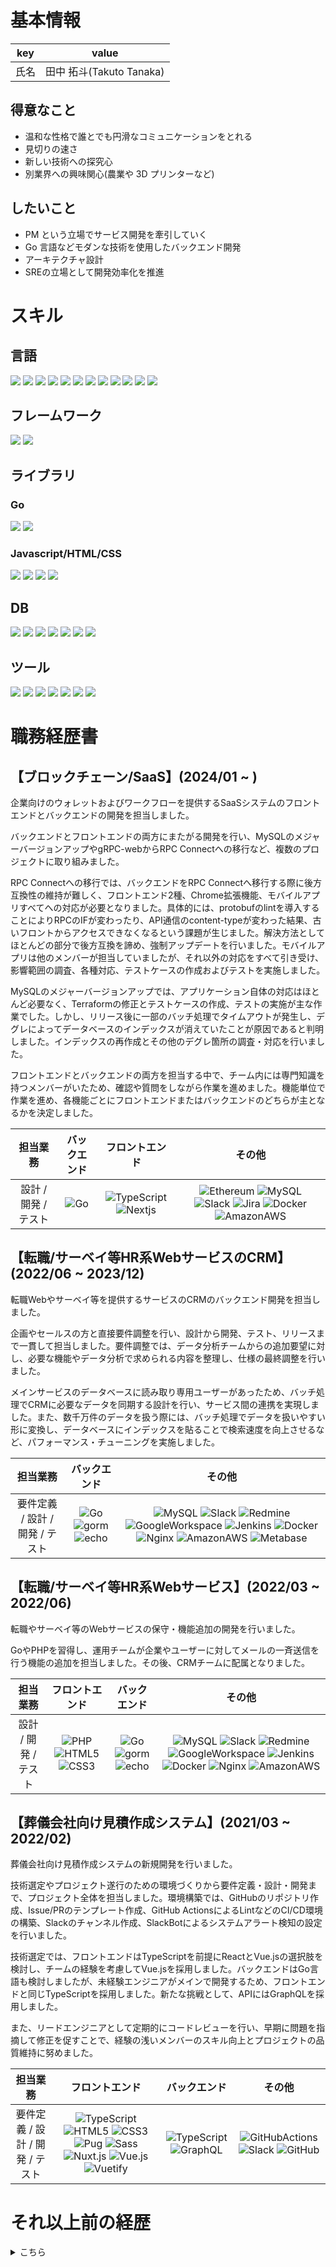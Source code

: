 <!-- 画像登録 -->
[.NET]: https://img.shields.io/badge/-.NET-555555?logo=.NET&logoColor=ffffff&labelColor=512BD4
[AmazonAWS]: https://img.shields.io/badge/-AmazonAWS-555555?logo=Amazon%20AWS&logoColor=ffffff&labelColor=232F3E
[ApolloGraphQL]: https://img.shields.io/badge/-ApolloGraphQL-555555?logo=ApolloGraphQL&logoColor=ffffff&labelColor=311C87
[C]: https://img.shields.io/badge/-C-555555?logo=C&logoColor=ffffff&labelColor=A8B9CC
[CSharp]: https://img.shields.io/badge/-CSharp-555555?logo=CSharp&logoColor=ffffff&labelColor=239120
[CSS3]: https://img.shields.io/badge/-CSS3-555555?logo=CSS3&logoColor=ffffff&labelColor=1572B6
[Docker]: https://img.shields.io/badge/-Docker-555555?logo=Docker&logoColor=ffffff&labelColor=2496ED
[echo]: https://img.shields.io/badge/-echo-555555?logo=&logoColor=ffffff&labelColor=00ADD8
[Ethereum]: https://img.shields.io/badge/-ethereum-555555?logo=ethereum&logoColor=ffffff&labelColor=3C3C3D
[Express]: https://img.shields.io/badge/-Express-555555?logo=Express&logoColor=ffffff&labelColor=000000
[GitHub]: https://img.shields.io/badge/-github-555555?logo=github&logoColor=ffffff&labelColor=181717
[GitHubActions]: https://img.shields.io/badge/-githubactions-555555?logo=githubactions&logoColor=ffffff&labelColor=2088FF
[Go]: https://img.shields.io/badge/-Go-555555?logo=Go&logoColor=ffffff&labelColor=00ADD8
[GoogleCloud]: https://img.shields.io/badge/-GoogleCloud-555555?logo=GoogleCloud&logoColor=ffffff&labelColor=4285F4
[GoogleWorkspace]: https://img.shields.io/badge/-GoogleWorkspace-555555?logo=Google&logoColor=ffffff&labelColor=4285F4
[gorm]: https://img.shields.io/badge/-gorm-555555?logo=&logoColor=ffffff&labelColor=00ADD8
[GraphQL]: https://img.shields.io/badge/-graphql-555555?logo=graphql&logoColor=ffffff&labelColor=E10098
[HTML5]: https://img.shields.io/badge/-HTML5-555555?logo=HTML5&logoColor=ffffff&labelColor=E34F26
[Java]: https://img.shields.io/badge/-Java-555555?logo=Java&logoColor=ffffff&labelColor=007396
[JavaScript]: https://img.shields.io/badge/-JavaScript-555555?logo=JavaScript&logoColor=ffffff&labelColor=F7DF1E
[Jenkins]: https://img.shields.io/badge/-Jenkins-555555?logo=Jenkins&logoColor=ffffff&labelColor=D24939
[Jira]: https://img.shields.io/badge/-jira-555555?logo=jira&logoColor=ffffff&labelColor=0052CC
[LiteDB]: https://img.shields.io/badge/-LiteDB-555555?logo=LiteDB&logoColor=ffffff&labelColor=607D8A
[Metabase]: https://img.shields.io/badge/-Metabase-555555?logo=Metabase&logoColor=ffffff&labelColor=509EE3
[MicrosoftSQLServer]: https://img.shields.io/badge/-MicrosoftSQLServer-555555?logo=MicrosoftSQLServer&logoColor=ffffff&labelColor=CC2927
[MySQL]: https://img.shields.io/badge/-MySQL-555555?logo=MySQL&logoColor=ffffff&labelColor=4479A1
[Nextjs]: https://img.shields.io/badge/-nextdotjs-555555?logo=nextdotjs&logoColor=ffffff&labelColor=000000
[Nginx]: https://img.shields.io/badge/-Nginx-555555?logo=Nginx&logoColor=ffffff&labelColor=009639
[Nuxt.js]: https://img.shields.io/badge/-Nuxt.js-555555?logo=Nuxt.js&logoColor=ffffff&labelColor=00C58E
[Oracle]: https://img.shields.io/badge/-Oracle-555555?logo=Oracle&logoColor=ffffff&labelColor=F80000
[PHP]: https://img.shields.io/badge/-PHP-555555?logo=PHP&logoColor=ffffff&labelColor=777BB4
[PL/SQL]: https://img.shields.io/badge/-PL/SQL-555555?logo=Oracle&logoColor=ffffff&labelColor=F80000
[PostgreSQL]: https://img.shields.io/badge/-PostgreSQL-555555?logo=PostgreSQL&logoColor=ffffff&labelColor=4169E1
[Pug]: https://img.shields.io/badge/-Pug-555555?logo=Pug&logoColor=ffffff&labelColor=A86454
[Redmine]: https://img.shields.io/badge/-Redmine-555555?logo=Redmine&logoColor=ffffff&labelColor=B32024
[Sass]: https://img.shields.io/badge/-Sass-555555?logo=Sass&logoColor=ffffff&labelColor=CC6699
[Slack]: https://img.shields.io/badge/-Slack-555555?logo=Slack&logoColor=ffffff&labelColor=4A154B
[SprintBoot]: https://img.shields.io/badge/-SprintBoot-555555?logo=SprintBoot&logoColor=ffffff&labelColor=6DB33F
[TypeScript]: https://img.shields.io/badge/-TypeScript-555555?logo=TypeScript&logoColor=ffffff&labelColor=3178C6
[VBA]: https://img.shields.io/badge/-VBA-555555?logo=MicrosoftOffice&logoColor=ffffff&labelColor=3178C6
[VBScript]: https://img.shields.io/badge/-VBScript-555555?logo=VBScript&logoColor=ffffff&labelColor=0076D6
[Vue.js]: https://img.shields.io/badge/-Vue.js-555555?logo=Vue.js&logoColor=ffffff&labelColor=4FC08D
[Vuetify]: https://img.shields.io/badge/-Vuetify-555555?logo=Vuetify&logoColor=ffffff&labelColor=1867C0
[XAML]: https://img.shields.io/badge/-XAML-555555?logo=XAML&logoColor=ffffff&labelColor=0C54C2


# 基本情報
|  key  |          value           |
| :---: | :----------------------: |
| 氏名  | 田中 拓斗(Takuto Tanaka) |


## 得意なこと
- 温和な性格で誰とでも円滑なコミュニケーションをとれる
- 見切りの速さ
- 新しい技術への探究心
- 別業界への興味関心(農業や 3D プリンターなど)

## したいこと
- PM という立場でサービス開発を牽引していく
- Go 言語などモダンな技術を使用したバックエンド開発
- アーキテクチャ設計
- SREの立場として開発効率化を推進


# スキル

<!-- https://shields.io/ -->

## 言語
![](https://img.shields.io/badge/C-3years-555555?logo=C&logoColor=FFFFFF&labelColor=A8B9CC)
![](https://img.shields.io/badge/CSharp-1years6months-555555?logo=CSharp&logoColor=FFFFFF&labelColor=239120)
![](https://img.shields.io/badge/CSS3-1years6months-555555?logo=CSS3&logoColor=FFFFFF&labelColor=1572B6)
![](https://img.shields.io/badge/Go-1year6months-555555?logo=Go&logoColor=FFFFFF&labelColor=00ADD8)
![](https://img.shields.io/badge/HTML5-1years6months-555555?logo=HTML5&logoColor=FFFFFF&labelColor=E34F26)
![](https://img.shields.io/badge/Java-1year6months-555555?logo=Java&logoColor=FFFFFF&labelColor=007396)
![](https://img.shields.io/badge/JavaScript-3years-555555?logo=JavaScript&logoColor=FFFFFF&labelColor=F7DF1E)
![](https://img.shields.io/badge/PHP-3months-555555?logo=PHP&logoColor=FFFFFF&labelColor=777BB4)
![](https://img.shields.io/badge/PL/SQL-3years-555555?logo=Oracle&logoColor=FFFFFF&labelColor=F80000)
![](https://img.shields.io/badge/TypeScript-2year-555555?logo=TypeScript&logoColor=FFFFFF&labelColor=3178C6)
![](https://img.shields.io/badge/VBA-1years-555555?logo=MicrosoftOffice&logoColor=FFFFFF&labelColor=3178C6)
![](https://img.shields.io/badge/VBScript-1year-555555?logo=VBScript&logoColor=FFFFFF&labelColor=0076D6)

## フレームワーク
![](https://img.shields.io/badge/Nuxt.js-1year6months-555555?logo=Nuxt.js&logoColor=FFFFFF&labelColor=00C58E)
![](https://img.shields.io/badge/SprintBoot-1year6months-555555?logo=SprintBoot&logoColor=FFFFFF&labelColor=6DB33F)

## ライブラリ
### Go
![](https://img.shields.io/badge/echo-1year6months-555555?logo=&logoColor=FFFFFF&labelColor=00ADD8)
![](https://img.shields.io/badge/gorm-1year6months-555555?logo=&logoColor=FFFFFF&labelColor=00ADD8)
### Javascript/HTML/CSS
![](https://img.shields.io/badge/Pug-1year-555555?logo=Pug&logoColor=FFFFFF&labelColor=A86454)
![](https://img.shields.io/badge/Sass-1year-555555?logo=Sass&logoColor=FFFFFF&labelColor=CC6699)
![](https://img.shields.io/badge/Vue.js-1year6months-555555?logo=Vue.js&logoColor=FFFFFF&labelColor=4FC08D)
![](https://img.shields.io/badge/Vuetify-1year6months-555555?logo=Vuetify&logoColor=FFFFFF&labelColor=1867C0)

## DB
![](https://img.shields.io/badge/LiteDB-1year8months-555555?logo=LiteDB&logoColor=FFFFFF&labelColor=607D8A)
![](https://img.shields.io/badge/MySQL-2years-555555?logo=MySQL&logoColor=FFFFFF&labelColor=4479A1)
![](https://img.shields.io/badge/Oracle-4years4months-555555?logo=Oracle&logoColor=FFFFFF&labelColor=F80000)
![](https://img.shields.io/badge/PL/SQL-2years-555555?logo=Oracle&logoColor=FFFFFF&labelColor=F80000)
![](https://img.shields.io/badge/LiteDB-1year-555555?logo=LiteDB&logoColor=FFFFFF&labelColor=607D8A)
![](https://img.shields.io/badge/MicrosoftSQLServer-2years-555555?logo=MicrosoftSQLServer&logoColor=FFFFFF&labelColor=CC2927)
![](https://img.shields.io/badge/PostgreSQL-6months-555555?logo=PostgreSQL&logoColor=FFFFFF&labelColor=4169E1)


## ツール
![](https://img.shields.io/badge/Slack-2years-555555?logo=Slack&logoColor=FFFFFF&labelColor=4A154B)
![](https://img.shields.io/badge/Redmine-2years-555555?logo=Redmine&logoColor=FFFFFF&labelColor=B32024)
![](https://img.shields.io/badge/GoogleWorkspace-2years-555555?logo=Google&logoColor=FFFFFF&labelColor=4285F4)
![](https://img.shields.io/badge/Jenkins-2years-555555?logo=Jenkins&logoColor=FFFFFF&labelColor=D24939)
![](https://img.shields.io/badge/Docker-2years-555555?logo=Docker&logoColor=FFFFFF&labelColor=2496ED)
![](https://img.shields.io/badge/Nginx-6months-555555?logo=Nginx&logoColor=FFFFFF&labelColor=009639)
![](https://img.shields.io/badge/VBA-2years-555555?logo=MicrosoftOffice&logoColor=FFFFFF&labelColor=3178C6)



# 職務経歴書

## 【ブロックチェーン/SaaS】(2024/01 ~ )
企業向けのウォレットおよびワークフローを提供するSaaSシステムのフロントエンドとバックエンドの開発を担当しました。

バックエンドとフロントエンドの両方にまたがる開発を行い、MySQLのメジャーバージョンアップやgRPC-webからRPC Connectへの移行など、複数のプロジェクトに取り組みました。

RPC Connectへの移行では、バックエンドをRPC Connectへ移行する際に後方互換性の維持が難しく、フロントエンド2種、Chrome拡張機能、モバイルアプリすべてへの対応が必要となりました。具体的には、protobufのlintを導入することによりRPCのIFが変わったり、API通信のcontent-typeが変わった結果、古いフロントからアクセスできなくなるという課題が生じました。解決方法としてほとんどの部分で後方互換を諦め、強制アップデートを行いました。モバイルアプリは他のメンバーが担当していましたが、それ以外の対応をすべて引き受け、影響範囲の調査、各種対応、テストケースの作成およびテストを実施しました。

MySQLのメジャーバージョンアップでは、アプリケーション自体の対応はほとんど必要なく、Terraformの修正とテストケースの作成、テストの実施が主な作業でした。しかし、リリース後に一部のバッチ処理でタイムアウトが発生し、デグレによってデータベースのインデックスが消えていたことが原因であると判明しました。インデックスの再作成とその他のデグレ箇所の調査・対応を行いました。

フロントエンドとバックエンドの両方を担当する中で、チーム内には専門知識を持つメンバーがいたため、確認や質問をしながら作業を進めました。機能単位で作業を進め、各機能ごとにフロントエンドまたはバックエンドのどちらが主となるかを決定しました。

|       担当業務       | バックエンド |     フロントエンド      |                            その他                             |
| :------------------: | :----------: | :---------------------: | :-----------------------------------------------------------: |
| 設計 / 開発 / テスト |    ![Go]     | ![TypeScript] ![Nextjs] | ![Ethereum] ![MySQL] ![Slack] ![Jira]  ![Docker] ![AmazonAWS] |

## 【転職/サーベイ等HR系WebサービスのCRM】(2022/06 ~ 2023/12)
転職Webやサーベイ等を提供するサービスのCRMのバックエンド開発を担当しました。

企画やセールスの方と直接要件調整を行い、設計から開発、テスト、リリースまで一貫して担当しました。要件調整では、データ分析チームからの追加要望に対し、必要な機能やデータ分析で求められる内容を整理し、仕様の最終調整を行いました。

メインサービスのデータベースに読み取り専用ユーザーがあったため、バッチ処理でCRMに必要なデータを同期する設計を行い、サービス間の連携を実現しました。また、数千万件のデータを扱う際には、バッチ処理でデータを扱いやすい形に変換し、データベースにインデックスを貼ることで検索速度を向上させるなど、パフォーマンス・チューニングを実施しました。

|            担当業務             |     バックエンド      |                                                 その他                                                 |
| :-----------------------------: | :-------------------: | :----------------------------------------------------------------------------------------------------: |
| 要件定義 / 設計 / 開発 / テスト | ![Go] ![gorm] ![echo] | ![MySQL] ![Slack] ![Redmine] ![GoogleWorkspace] ![Jenkins] ![Docker] ![Nginx] ![AmazonAWS] ![Metabase] |

## 【転職/サーベイ等HR系Webサービス】(2022/03 ~ 2022/06)
転職やサーベイ等のWebサービスの保守・機能追加の開発を行いました。

GoやPHPを習得し、運用チームが企業やユーザーに対してメールの一斉送信を行う機能の追加を担当しました。その後、CRMチームに配属となりました。

|       担当業務       |     フロントエンド      |     バックエンド      |                                           その他                                           |
| :------------------: | :---------------------: | :-------------------: | :----------------------------------------------------------------------------------------: |
| 設計 / 開発 / テスト | ![PHP] ![HTML5] ![CSS3] | ![Go] ![gorm] ![echo] | ![MySQL] ![Slack] ![Redmine] ![GoogleWorkspace] ![Jenkins] ![Docker] ![Nginx] ![AmazonAWS] |

## 【葬儀会社向け見積作成システム】(2021/03 ~ 2022/02)
葬儀会社向け見積作成システムの新規開発を行いました。

技術選定やプロジェクト遂行のための環境づくりから要件定義・設計・開発まで、プロジェクト全体を担当しました。環境構築では、GitHubのリポジトリ作成、Issue/PRのテンプレート作成、GitHub ActionsによるLintなどのCI/CD環境の構築、Slackのチャンネル作成、SlackBotによるシステムアラート検知の設定を行いました。

技術選定では、フロントエンドはTypeScriptを前提にReactとVue.jsの選択肢を検討し、チームの経験を考慮してVue.jsを採用しました。バックエンドはGo言語も検討しましたが、未経験エンジニアがメインで開発するため、フロントエンドと同じTypeScriptを採用しました。新たな挑戦として、APIにはGraphQLを採用しました。

また、リードエンジニアとして定期的にコードレビューを行い、早期に問題を指摘して修正を促すことで、経験の浅いメンバーのスキル向上とプロジェクトの品質維持に努めました。

|            担当業務             |                                フロントエンド                                 |       バックエンド       |               その他                |
| :-----------------------------: | :---------------------------------------------------------------------------: | :----------------------: | :---------------------------------: |
| 要件定義 / 設計 / 開発 / テスト | ![TypeScript] ![HTML5] ![CSS3] ![Pug] ![Sass] ![Nuxt.js] ![Vue.js] ![Vuetify] | ![TypeScript] ![GraphQL] | ![GitHubActions] ![Slack] ![GitHub] |

# それ以上前の経歴
<!--- それ以上前の経歴 ------------------------------------------------------------------------------------------------------------------->
<details><summary>こちら</summary>

## 【公共機関向け基幹システムの保守開発】(2019/11 ~ 2021/06)
公共機関向け基幹システムの保守・開発を行いました。

法改正などに伴うシステム改修や新規自治体向けのカスタマイズを担当しました。担当フェーズは開発・テストでしたが、経験の少ない設計者に対して、既存の作り方に固執する傾向があったため、適切なSQLの組み方を提案するなど、設計指摘やアドバイスを行い、品質向上に貢献しました。

|   担当業務    | フロントエンド | バックエンド |  その他   |
| :-----------: | :------------: | :----------: | :-------: |
| 開発 / テスト |       -        |  ![PL/SQL]   | ![Oracle] |

## 【公共機関向けデジタル窓口システム新規開発】(2019/11 ~ 2021/06)
公共機関向けの企画開発を行いました。

新規企画システムとして窓口業務のシステム化を課題とし、主に転入・転出・転居などを職員・住民双方の立場でシステム化し、業務改善に尽力しました。手書き入力がメインとなるシステムのため、タブレット上で手書きした内容がリアルタイムでどのような文字として認識されているかを表示し、ユーザーエクスペリエンスの向上を図りました。

また、公共向けシステムでセキュリティ要件が厳しいため、基幹DBに直接アクセスできない制約がありました。そこで、ファイルベースのデータベースを使用し、必要なデータだけをシステムから参照できるように設計しました。

|          担当業務           |  フロントエンド   |    バックエンド     |       その他        |
| :-------------------------: | :---------------: | :-----------------: | :-----------------: |
| 企画 / 設計 / 開発 / テスト | ![XAML] ![CSharp] | ![CSharp] ![PL/SQL] | ![LiteDB] ![Oracle] |

## 【社内開発ツールの保守開発】(2019/11 ~ 2021/06)
社内で使われている開発用ツールの保守・開発を行いました。

RPAではカバーしきれない範囲を補助するCLIツールを作成し、要件のヒアリングから設計・開発までを担当しました。

|       担当業務       | フロントエンド | バックエンド | その他 |
| :------------------: | :------------: | :----------: | :----: |
| 設計 / 開発 / テスト |   ![CSharp]    |  ![CSharp]   |   -    |

## 【運送会社向け配車 Web アプリケーション新規開発】(2019/04 ~ 2019/09)
運送会社向けの配車Webアプリケーションの新規開発を行いました。

車両管理関連を主担当として、設計・開発のバックエンド・フロントエンドの両方を担当しました。会社として初の在宅勤務者として作業を行い、在宅勤務におけるプロジェクト遂行の課題調査にも貢献しました。在宅勤務では、日次でTeamsにてミーティングを行い、進捗管理とコミュニケーションを図りました。

|  担当業務   |                   フロントエンド                    |     バックエンド      |    その他     |
| :---------: | :-------------------------------------------------: | :-------------------: | :-----------: |
| 設計 / 開発 | ![HTML5] ![CSS3] ![JavaScript] ![Vue.js] ![Vuetify] | ![Java] ![SprintBoot] | ![PostgreSQL] |

## 【デリバリー専門 ECWeb アプリケーションの保守開発】(2018/04 ~ 2019/03)
デリバリー専門EC Webアプリケーションの保守・開発を行いました。

新規決済手法等の基本設計から開発・テスト・リリースまでの各フェーズを全体的に担当しました。GMOペイメントのAPIを使用して新規決済手法の導入を行いました。

複数プロジェクトが常時稼働し、各プロジェクト間で人的リソースを流動的に割り振る案件でしたが、プロジェクトの期限等を考慮してタスクの優先順位を決定し、リーダーに確認しながら進めることで、全ての担当作業を順調に進めました。

|            担当業務             |         フロントエンド         |     バックエンド      |  その他   |
| :-----------------------------: | :----------------------------: | :-------------------: | :-------: |
| 設計 / 開発 / テスト / リリース | ![HTML5] ![CSS3] ![JavaScript] | ![Java] ![SprintBoot] | ![Oracle] |

## 【生命保険料計算シミュレーションシステムの保守開発】(2015/05 ~ 2018/03)
生命保険会社向けの資産・負債計算シミュレーションシステムの保守・開発を行った。

その中でも主にレート計算というシミュレーションの核となる部分を担当した。

途中からはレート計算チームのサブリーダーとしてメンバーのタスク管理やコードレビューを担当させていただきました。

|       担当業務       | フロントエンド | バックエンド | その他 |
| :------------------: | :------------: | :----------: | :----: |
| 設計 / 開発 / テスト |       -        |     ![C]     | ![VBA] |

</details>
